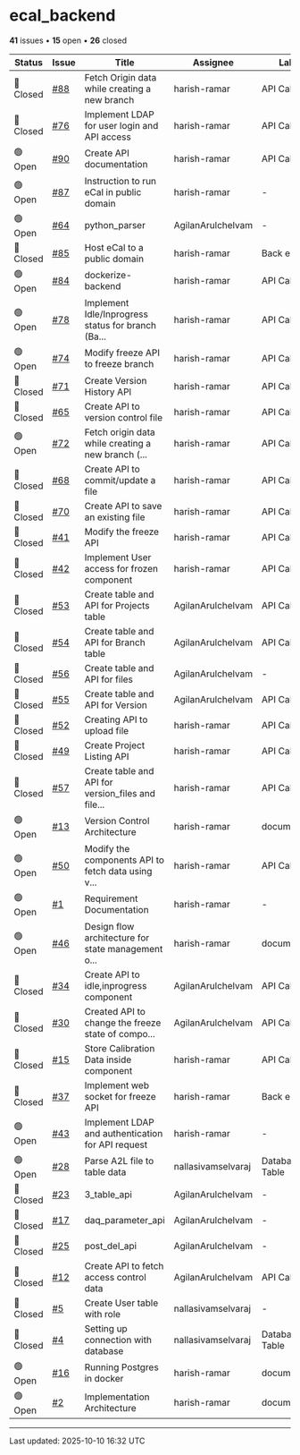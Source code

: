 # ecal_backend

**41** issues • **15** open • **26** closed

<table class="github-issue-table">
<thead>
<tr>
<th>Status</th>
<th>Issue</th>
<th>Title</th>
<th>Assignee</th>
<th>Labels</th>
<th>Updated</th>
</tr>
</thead>
<tbody>
<tr><td>🔴 Closed</td><td><a href='./issue-88-Fetch-Origin-data-while-creating-a-new-branch.md'>#88</a></td><td>Fetch Origin data while creating a new branch</td><td>harish-ramar</td><td>API Call</td><td>2025-09-17</td></tr>
<tr><td>🔴 Closed</td><td><a href='./issue-76-Implement-LDAP-for-user-login-and-API-access.md'>#76</a></td><td>Implement LDAP for user login and API access</td><td>harish-ramar</td><td>API Call</td><td>2025-05-01</td></tr>
<tr><td>🟢 Open</td><td><a href='./issue-90-Create-API-documentation.md'>#90</a></td><td>Create API documentation</td><td>harish-ramar</td><td>API Call</td><td>2025-02-21</td></tr>
<tr><td>🟢 Open</td><td><a href='./issue-87-Instruction-to-run-eCal-in-public-domain.md'>#87</a></td><td>Instruction to run eCal in public domain</td><td>harish-ramar</td><td>-</td><td>2025-02-13</td></tr>
<tr><td>🟢 Open</td><td><a href='./issue-64-python_parser.md'>#64</a></td><td>python_parser</td><td>AgilanArulchelvam</td><td>-</td><td>2025-02-13</td></tr>
<tr><td>🔴 Closed</td><td><a href='./issue-85-Host-eCal-to-a-public-domain.md'>#85</a></td><td>Host eCal to a public domain</td><td>harish-ramar</td><td>Back end</td><td>2025-02-06</td></tr>
<tr><td>🟢 Open</td><td><a href='./issue-84-dockerize-backend.md'>#84</a></td><td>dockerize-backend</td><td>harish-ramar</td><td>API Call</td><td>2025-01-30</td></tr>
<tr><td>🟢 Open</td><td><a href='./issue-78-Implement-IdleInprogress-status-for-branch-Backend.md'>#78</a></td><td>Implement Idle/Inprogress status for branch (Ba...</td><td>harish-ramar</td><td>API Call</td><td>2025-01-25</td></tr>
<tr><td>🟢 Open</td><td><a href='./issue-74-Modify-freeze-API-to-freeze-branch.md'>#74</a></td><td>Modify freeze API to freeze branch</td><td>harish-ramar</td><td>API Call</td><td>2025-01-25</td></tr>
<tr><td>🔴 Closed</td><td><a href='./issue-71-Create-Version-History-API.md'>#71</a></td><td>Create Version History API</td><td>harish-ramar</td><td>API Call</td><td>2025-01-24</td></tr>
<tr><td>🔴 Closed</td><td><a href='./issue-65-Create-API-to-version-control-file.md'>#65</a></td><td>Create API to version control file</td><td>harish-ramar</td><td>API Call</td><td>2025-01-24</td></tr>
<tr><td>🟢 Open</td><td><a href='./issue-72-Fetch-origin-data-while-creating-a-new-branch-API.md'>#72</a></td><td>Fetch origin data while creating a new branch (...</td><td>harish-ramar</td><td>API Call</td><td>2025-01-24</td></tr>
<tr><td>🔴 Closed</td><td><a href='./issue-68-Create-API-to-commitupdate-a-file.md'>#68</a></td><td>Create API to commit/update a file</td><td>harish-ramar</td><td>API Call</td><td>2025-01-24</td></tr>
<tr><td>🔴 Closed</td><td><a href='./issue-70-Create-API-to-save-an-existing-file.md'>#70</a></td><td>Create API to save an existing file</td><td>harish-ramar</td><td>API Call</td><td>2025-01-24</td></tr>
<tr><td>🔴 Closed</td><td><a href='./issue-41-Modify-the-freeze-API.md'>#41</a></td><td>Modify the freeze API</td><td>harish-ramar</td><td>API Call</td><td>2025-01-19</td></tr>
<tr><td>🔴 Closed</td><td><a href='./issue-42-Implement-User-access-for-frozen-component.md'>#42</a></td><td>Implement User access for frozen component</td><td>harish-ramar</td><td>API Call</td><td>2025-01-19</td></tr>
<tr><td>🔴 Closed</td><td><a href='./issue-53-Create-table-and-API-for-Projects-table.md'>#53</a></td><td>Create table and API for Projects table</td><td>AgilanArulchelvam</td><td>API Call</td><td>2025-01-19</td></tr>
<tr><td>🔴 Closed</td><td><a href='./issue-54-Create-table-and-API-for-Branch-table.md'>#54</a></td><td>Create table and API for Branch table</td><td>AgilanArulchelvam</td><td>API Call</td><td>2025-01-19</td></tr>
<tr><td>🔴 Closed</td><td><a href='./issue-56-Create-table-and-API-for-files.md'>#56</a></td><td>Create table and API for files</td><td>AgilanArulchelvam</td><td>-</td><td>2025-01-19</td></tr>
<tr><td>🔴 Closed</td><td><a href='./issue-55-Create-table-and-API-for-Version.md'>#55</a></td><td>Create table and API for Version</td><td>AgilanArulchelvam</td><td>API Call</td><td>2025-01-19</td></tr>
<tr><td>🔴 Closed</td><td><a href='./issue-52-Creating-API-to-upload-file.md'>#52</a></td><td>Creating API to upload file</td><td>harish-ramar</td><td>API Call</td><td>2025-01-17</td></tr>
<tr><td>🔴 Closed</td><td><a href='./issue-49-Create-Project-Listing-API.md'>#49</a></td><td>Create Project Listing API</td><td>harish-ramar</td><td>API Call</td><td>2025-01-17</td></tr>
<tr><td>🔴 Closed</td><td><a href='./issue-57-Create-table-and-API-for-version_files-and-file_co.md'>#57</a></td><td>Create table and API for version_files and file...</td><td>harish-ramar</td><td>API Call</td><td>2025-01-15</td></tr>
<tr><td>🟢 Open</td><td><a href='./issue-13-Version-Control-Architecture.md'>#13</a></td><td>Version Control Architecture</td><td>harish-ramar</td><td>documentation</td><td>2025-01-14</td></tr>
<tr><td>🟢 Open</td><td><a href='./issue-50-Modify-the-components-API-to-fetch-data-using-vers.md'>#50</a></td><td>Modify the components API to fetch data using v...</td><td>harish-ramar</td><td>API Call</td><td>2025-01-12</td></tr>
<tr><td>🟢 Open</td><td><a href='./issue-1-Requirement-Documentation.md'>#1</a></td><td>Requirement Documentation</td><td>harish-ramar</td><td>-</td><td>2025-01-11</td></tr>
<tr><td>🟢 Open</td><td><a href='./issue-46-Design-flow-architecture-for-state-management-of-c.md'>#46</a></td><td>Design flow architecture for state management o...</td><td>harish-ramar</td><td>documentation</td><td>2025-01-11</td></tr>
<tr><td>🔴 Closed</td><td><a href='./issue-34-Create-API-to-idleinprogress-component.md'>#34</a></td><td>Create API to idle,inprogress component</td><td>AgilanArulchelvam</td><td>API Call</td><td>2025-01-10</td></tr>
<tr><td>🔴 Closed</td><td><a href='./issue-30-Created-API-to-change-the-freeze-state-of-componen.md'>#30</a></td><td>Created API to change the freeze state of compo...</td><td>AgilanArulchelvam</td><td>API Call</td><td>2025-01-10</td></tr>
<tr><td>🔴 Closed</td><td><a href='./issue-15-Store-Calibration-Data-inside-component.md'>#15</a></td><td>Store Calibration Data inside component</td><td>harish-ramar</td><td>API Call</td><td>2025-01-10</td></tr>
<tr><td>🔴 Closed</td><td><a href='./issue-37-Implement-web-socket-for-freeze-API.md'>#37</a></td><td>Implement web socket for freeze API</td><td>harish-ramar</td><td>Back end</td><td>2025-01-10</td></tr>
<tr><td>🟢 Open</td><td><a href='./issue-43-Implement-LDAP-and-authentication-for-API-request.md'>#43</a></td><td>Implement LDAP and authentication for API request</td><td>harish-ramar</td><td>-</td><td>2025-01-10</td></tr>
<tr><td>🟢 Open</td><td><a href='./issue-28-Parse-A2L-file-to-table-data.md'>#28</a></td><td>Parse A2L file to table data</td><td>nallasivamselvaraj</td><td>Database Table</td><td>2025-01-05</td></tr>
<tr><td>🔴 Closed</td><td><a href='./issue-23-3_table_api.md'>#23</a></td><td>3_table_api</td><td>AgilanArulchelvam</td><td>-</td><td>2025-01-04</td></tr>
<tr><td>🔴 Closed</td><td><a href='./issue-17-daq_parameter_api.md'>#17</a></td><td>daq_parameter_api</td><td>AgilanArulchelvam</td><td>-</td><td>2025-01-04</td></tr>
<tr><td>🔴 Closed</td><td><a href='./issue-25-post_del_api.md'>#25</a></td><td>post_del_api</td><td>AgilanArulchelvam</td><td>-</td><td>2025-01-04</td></tr>
<tr><td>🔴 Closed</td><td><a href='./issue-12-Create-API-to-fetch-access-control-data.md'>#12</a></td><td>Create API to fetch access control data</td><td>AgilanArulchelvam</td><td>API Call</td><td>2025-01-04</td></tr>
<tr><td>🔴 Closed</td><td><a href='./issue-5-Create-User-table-with-role.md'>#5</a></td><td>Create User table with role</td><td>nallasivamselvaraj</td><td>-</td><td>2025-01-04</td></tr>
<tr><td>🔴 Closed</td><td><a href='./issue-4-Setting-up-connection-with-database.md'>#4</a></td><td>Setting up connection with database</td><td>nallasivamselvaraj</td><td>Database Table</td><td>2025-01-04</td></tr>
<tr><td>🟢 Open</td><td><a href='./issue-16-Running-Postgres-in-docker.md'>#16</a></td><td>Running Postgres in docker</td><td>harish-ramar</td><td>documentation</td><td>2025-01-04</td></tr>
<tr><td>🟢 Open</td><td><a href='./issue-2-Implementation-Architecture.md'>#2</a></td><td>Implementation Architecture</td><td>harish-ramar</td><td>documentation</td><td>2025-01-02</td></tr>
</tbody>
</table>

---

Last updated: 2025-10-10 16:32 UTC